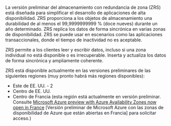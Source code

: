 La versión preliminar del almacenamiento con redundancia de zona (ZRS) está diseñada para simplificar el desarrollo de aplicaciones de alta disponibilidad. ZRS proporciona a los objetos de almacenamiento una durabilidad de al menos el 99,9999999999 % (doce nueves) durante un año determinado. ZRS replica los datos de forma sincrónica en varias zonas de disponibilidad. ZRS se puede usar en escenarios como las aplicaciones transaccionales, donde el tiempo de inactividad no es aceptable.

ZRS permite a los clientes leer y escribir datos, incluso si una zona individual no está disponible o es irrecuperable. Inserta y actualiza los datos de forma sincrónica y ampliamente coherente.   

ZRS está disponible actualmente en las versiones preliminares de las siguientes regiones (muy pronto habrá más regiones disponibles):

- Este de EE. UU. - 2 
- Centro de EE. UU. 
- Centro de Francia (esta región está actualmente en versión preliminar. Consulte [Microsoft Azure preview with Azure Availability Zones now open in France](https://azure.microsoft.com/blog/microsoft-azure-preview-with-azure-availability-zones-now-open-in-france) [Versión preliminar de Microsoft Azure con las zonas de disponibilidad de Azure que están abiertas en Francia] para solicitar acceso.)
